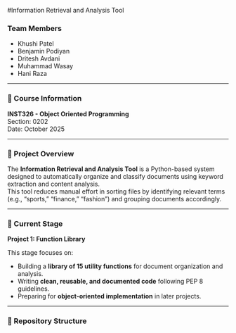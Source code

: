 #Information Retrieval and Analysis Tool

### Team Members
- Khushi Patel  
- Benjamin Podiyan  
- Dritesh Avdani  
- Muhammad Wasay  
- Hani Raza  

---

### 📘 Course Information
**INST326 - Object Oriented Programming**  
Section: 0202  
Date: October 2025  

---

### 📄 Project Overview
The **Information Retrieval and Analysis Tool** is a Python-based system designed to automatically organize and classify documents using keyword extraction and content analysis.  
This tool reduces manual effort in sorting files by identifying relevant terms (e.g., “sports,” “finance,” “fashion”) and grouping documents accordingly.

---

### 🧱 Current Stage
**Project 1: Function Library**

This stage focuses on:
- Building a **library of 15 utility functions** for document organization and analysis.  
- Writing **clean, reusable, and documented code** following PEP 8 guidelines.  
- Preparing for **object-oriented implementation** in later projects.

---

### 📂 Repository Structure
